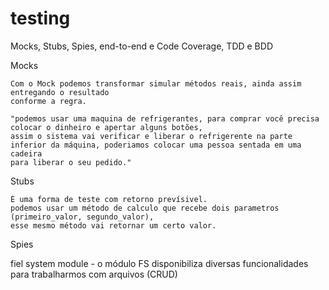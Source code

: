 # testing
Mocks, Stubs, Spies, end-to-end e Code Coverage, TDD e BDD

Mocks

    Com o Mock podemos transformar simular métodos reais, ainda assim entregando o resultado
    conforme a regra.

    "podemos usar uma maquina de refrigerantes, para comprar você precisa colocar o dinheiro e apertar alguns botões,
    assim o sistema vai verificar e liberar o refrigerente na parte inferior da máquina, poderiamos colocar uma pessoa sentada em uma cadeira
    para liberar o seu pedido."

Stubs

    É uma forma de teste com retorno prevísivel. 
    podemos usar um método de calculo que recebe dois parametros (primeiro_valor, segundo_valor),
    esse mesmo método vai retornar um certo valor.

Spies


fiel system module - o módulo FS disponibiliza diversas funcionalidades para trabalharmos com arquivos (CRUD)
